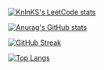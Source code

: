 [![KnlnKS's LeetCode stats](https://leetcode-stats-six.vercel.app/api?username=OnniKorpella&theme=dark)](https://github.com/OnniKorpella/leetcode-stats)
<!-- 
 -->
 [![Anurag's GitHub stats](https://github-readme-stats.vercel.app/api?username=OnniKorpella)](https://github.com/OnniKorpella/github-readme-stats)

[![GitHub Streak](https://github-readme-streak-stats.herokuapp.com/?user=OnniKorpella)](https://git.io/streak-stats)

[![Top Langs](https://github-readme-stats.vercel.app/api/top-langs/?username=OnniKorpella)](https://github.com/OnniKorpella/github-readme-stats)

